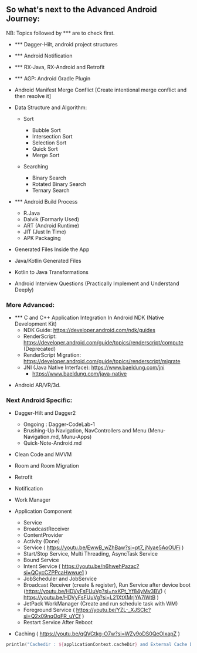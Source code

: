 ## So what's next to the Advanced Android Journey:
NB: Topics followed by *** are to check first.
* *** Dagger-Hilt, android project structures
* *** Android Notification
* *** RX-Java, RX-Android and Retrofit
* *** AGP: Android Gradle Plugin
* Android Manifest Merge Conflict [Create intentional merge conflict and then resolve it]
* Data Structure and Algorithm:
    - Sort
        - Bubble Sort
        - Intersection Sort
        - Selection Sort
        - Quick Sort
        - Merge Sort

    - Searching
        - Binary Search
        - Rotated Binary Search
        - Ternary Search


* *** Android Build Process
    - R.Java
    - Dalvik (Formarly Used)
    - ART (Android Runtime)
    - JIT (Just In Time)
    - APK Packaging

* Generated Files Inside the App
* Java/Kotlin Generated Files
* Kotlin to Java Transformations

* Android Interview Questions (Practically Implement and Understand Deeply)

### More Advanced:
* *** C and C++ Application Integration In Android NDK (Native Development Kit)
    - NDK Guide: https://developer.android.com/ndk/guides
    - RenderScript: https://developer.android.com/guide/topics/renderscript/compute (Deprecated)
    - RenderScript Migration: https://developer.android.com/guide/topics/renderscript/migrate
    - JNI (Java Native Interface): https://www.baeldung.com/jni
        - https://www.baeldung.com/java-native
- Android AR/VR/3d.
### Next Android Specific:
- Dagger-Hilt and Dagger2
    - Ongoing : Dagger-CodeLab-1
    - Brushing-Up Navigation, NavControllers and Menu (Menu-Navigation.md, Munu-Apps)
    - Quick-Note-Android.md
- Clean Code and MVVM
- Room and Room Migration
- Retrofit
- Notification
- Work Manager
- Application Component
    - Service
    - BroadcastReceiver
    - ContentProvider
    - Activity (Done)



    * Service ( https://youtu.be/EwwB_wZhBaw?si=pt7_jNyae5AoOUFi )
    - Start/Stop Service, Multi Threading, AsyncTask Service
    - Bound Service
    - Intent Service ( https://youtu.be/n6hwehPazac?si=QCycCZPPcaHwwue1 )
    - JobScheduler and JobService
    - Broadcast Receiver (create & register), Run Service after device boot (https://youtu.be/HDVyFsFUuVg?si=nxKPt_Yf84yMv3BV) ( https://youtu.be/HDVyFsFUuVg?si=L21XtXMrjYA7iWtB )
    - JetPack WorkManager (Create and run schedule task with WM)
    - Foreground Service ( https://youtu.be/YZL-_XJSClc?si=Q2x09nqOoFR_uYCf )
    - Restart Service After Reboot


* Caching ( https://youtu.be/qQVCtkg-O7w?si=WZy9oDS0QeOIxapZ )
```kotlin
println("Cachedir : ${applicationContext.cacheDir} and External Cache Dir : ${applicationContext.externalCacheDir}")
```
